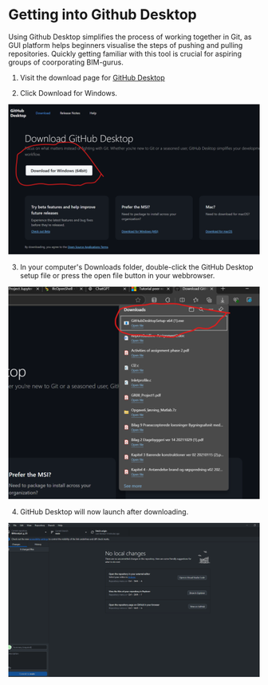 # **Getting into Github Desktop**
Using Github Desktop simplifies the process of working together in Git, as GUI platform helps beginners visualise the steps of pushing and pulling repositories. Quickly getting familiar with this tool is crucial for aspiring groups of coorporating BIM-gurus.

1. Visit the download page for [GitHub Desktop](https://github.com/apps/desktop)

2. Click Download for Windows.

<img src="https://github.com/s203910/BIManalyst_g_25/blob/main/A4/Download%20button.png" alt="Press the button" width="600"/>

3. In your computer's Downloads folder, double-click the GitHub Desktop setup file or press the open file button in your webbrowser.

<img src="https://github.com/s203910/BIManalyst_g_25/blob/main/A4/Press_exe.png" alt="Program now downloading" width="600"/>

4. GitHub Desktop will now launch after downloading.

<img src="https://github.com/s203910/BIManalyst_g_25/blob/main/A4/image.png" alt="Github Desktop now ready to use!" width="600"/>


